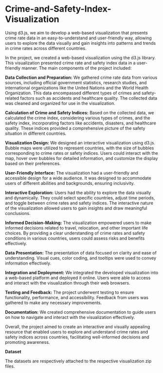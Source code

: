 # Crime-and-Safety-Index-Visualization

Using d3.js, we aim to develop a web-based visualization that presents crime rate data in an easy-to-understand and user-friendly way, allowing users to explore the data visually and gain insights into patterns and trends in crime rates across different countries.

In the project, we created a web-based visualization using the d3.js library. This visualization presented crime rate and safety index data in a user-friendly manner. The main components of the project included:

**Data Collection and Preparation:** We gathered crime rate data from various sources, including official government statistics, research studies, and international organizations like the United Nations and the World Health Organization. This data encompassed different types of crimes and safety-related factors such as accidents and healthcare quality. The collected data was cleaned and organized for use in the visualization.

**Calculation of Crime and Safety Indices:** Based on the collected data, we calculated the crime index, considering various types of crimes, and the safety index, incorporating factors like accidents, disasters, and healthcare quality. These indices provided a comprehensive picture of the safety situation in different countries.

**Visualization Design:** We designed an interactive visualization using d3.js. Bubble maps were utilized to represent countries, with the size of bubbles corresponding to crime rates or safety indices. Users could interact with the map, hover over bubbles for detailed information, and customize the display based on their preferences.

**User-Friendly Interface:** The visualization had a user-friendly and accessible design for a wide audience. It was designed to accommodate users of different abilities and backgrounds, ensuring inclusivity.

**Interactive Exploration:** Users had the ability to explore the data visually and dynamically. They could select specific countries, adjust time periods, and toggle between crime rates and safety indices. The interactive nature of the visualization allowed users to gain insights and draw meaningful conclusions.

**Informed Decision-Making:** The visualization empowered users to make informed decisions related to travel, relocation, and other important life choices. By providing a clear understanding of crime rates and safety conditions in various countries, users could assess risks and benefits effectively.

**Data Presentation:** The presentation of data focused on clarity and ease of understanding. Visual cues, color coding, and tooltips were used to convey information effectively.

**Integration and Deployment:** We integrated the developed visualization into a web-based platform and deployed it online. Users were able to access and interact with the visualization through their web browsers.

**Testing and Feedback:** The project underwent testing to ensure functionality, performance, and accessibility. Feedback from users was gathered to make any necessary improvements.

**Documentation:** We created comprehensive documentation to guide users on how to navigate and interact with the visualization effectively.

Overall, the project aimed to create an interactive and visually appealing resource that enabled users to explore and understand crime rates and safety indices across countries, facilitating well-informed decisions and promoting awareness. 


**Dataset**

The datasets are respectively attached to the respective visualization zip files. 



